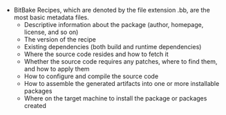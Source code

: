 - BitBake Recipes, which are denoted by the file extension .bb, are the most basic metadata files.
	- Descriptive information about the package (author, homepage, license, and so on)
	- The version of the recipe
	- Existing dependencies (both build and runtime dependencies)
	- Where the source code resides and how to fetch it
	- Whether the source code requires any patches, where to find them, and how to apply them
	- How to configure and compile the source code
	- How to assemble the generated artifacts into one or more installable packages
	- Where on the target machine to install the package or packages created